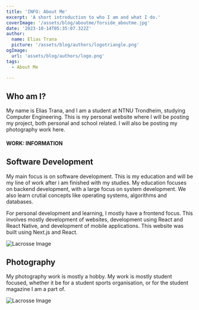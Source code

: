 ```yaml
---
title: 'INFO: About Me'
excerpt: 'A short introduction to who I am and what I do.'
coverImage: '/assets/blog/aboutme/forside_aboutme.jpg'
date: '2023-10-14T05:35:07.322Z'
author:
  name: Elias Trana
  picture: '/assets/blog/authors/logotriangle.png'
ogImage:
  url: 'assets/blog/authors/logo.png'
tags:
  - About Me

---
```




## Who am I?

My name is Elias Trana, and I am a student at NTNU Trondheim, studying Computer Engineering.
This is my personal website where I will be posting my project, both personal and school related. I will also be posting my photography work here.

#### **WORK:** INFORMATION

## Software Development

My main focus is on software development. This is my education and will be my line of work after i am finished with my studies. My education focuses on backend development, with a large focus on system development. We also learn crutial concepts like operating systems, algorithms and databases. 

For personal development and learning, I mostly have a frontend focus. This involves mostly development of websites, development using React and React Native, and development of mobile applications. This website was built using Next.js and React. 


![Lacrosse Image](/assets/blog/aboutme/selfie.jpeg)



## Photography

My photography work is mostly a hobby. My work is mostly student focused, whether it be for a student sports organisation, or for the student magazine I am a part of. 

![Lacrosse Image](/assets/blog/aboutme/foto.jpg)



